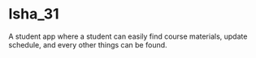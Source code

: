 # Isha_31
A student app where a student can easily find course materials, update schedule, and every other things can be found.
